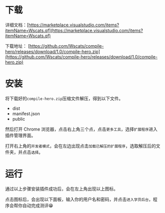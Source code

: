 # 下载

详细文档：[https://marketplace.visualstudio.com/items?itemName=Wscats.qf](https://marketplace.visualstudio.com/items?itemName=Wscats.qf)

下载地址： [https://github.com/Wscats/compile-hero/releases/download/1.0/compile-hero.zip](https://github.com/Wscats/compile-hero/releases/download/1.0/compile-hero.zip)

# 安装

将下载好的`compile-hero.zip`压缩文件解压，得到以下文件。

- dist
- manifest.json
- public

<!-- <img src="https://wscats.github.io/compile-hero/screenshot/3.png" /> -->

然后打开 Chrome 浏览器，点击右上角三个点，点击`更多工具`，选择`扩展程序`进入插件管理界面。

<!-- <img src="https://wscats.github.io/compile-hero/screenshot/1.png" /> -->

打开右上角的`开发者模式`，会在左边出现点击`加载已解压的扩展程序`，选取解压后的文件夹，并点击`选择`。

<!-- <img src="https://wscats.github.io/compile-hero/screenshot/4.png" /> -->


# 运行

通过以上步骤安装插件成功后，会在左上角出现以上图标。

<!-- <img src="https://wscats.github.io/compile-hero/screenshot/5.png" /> -->

点击图标后，会出现以下面板，输入你的用户名和密码，并点击`进入学员后台`，程序会帮你自动完成测评😁

<!-- <img src="https://wscats.github.io/compile-hero/screenshot/6.png" /> -->